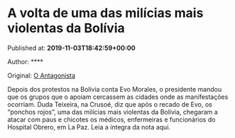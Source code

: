 
# A volta de uma das milícias mais violentas da Bolívia

Published at: **2019-11-03T18:42:59+00:00**

Author: ****

Original: [O Antagonista](https://www.oantagonista.com/mundo/a-volta-de-uma-das-milicias-mais-violentas-da-bolivia/)

Depois dos protestos na Bolívia conta Evo Morales, o presidente mandou que os grupos que o apoiam cercassem as cidades onde as manifestações ocorriam.
Duda Teixeira, na Crusoé, diz que após o recado de Evo, os “ponchos rojos”, uma das milícias mais violentas da Bolívia, chegaram a atacar com paus e chicotes os médicos, enfermeiras e funcionários do Hospital Obrero, em La Paz.
Leia a íntegra da nota aqui.
